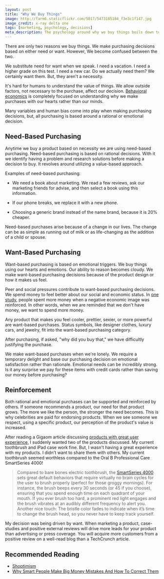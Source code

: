 ```yaml
---
layout: post
title: "Why We Buy Things"
image: http://farm6.staticflickr.com/5017/5473185104_f3e3c1f147.jpg
image_credit: x-ray delta one
tags: [marketing, psychology, decisions]
meta_description: The psychology around why we buy things boils down to either need or want based purchases.
---
```


There are only two reasons we buy things. We make purchasing decisions based on either need or want. However, We become confused between the two. 

We substitute need for want when we speak. I need a vacation. I need a higher grade on this test. I need a new car. Do we actually need them? We certainly want them.  But, they aren't a necessity.

It's hard for humans to understand the value of things. We allow outside factors, not necessary to the purchase, affect our decision. [Behavioral economics][2] is completely focused on understanding why we make purchases with our hearts rather than our minds.

Many variables and human bias come into play when making purchasing decisions, but, all purchasing is based around a rational or emotional decision.

## Need-Based Purchasing

Anytime we buy a product based on necessity we are using need-based purchasing. Need-based purchasing is based on rational decisions. With it we identify having a problem and research solutions before making a decision to buy. It revolves around utilizing a value-based approach.

Examples of need-based purchasing:

* We need a book about marketing. We read a few reviews, ask our marketing friends for advise, and then select a book using this information.

* If our phone breaks, we replace it with a new phone.

* Choosing a generic brand instead of the name brand, because it is 20% cheaper.

Need-based purchases arise because of a change in our lives. The change can be as simple as running out of milk or as life-changing as the addition of a child or spouse.

## Want-Based Purchasing

Want-based purchasing is based on emotional triggers. We buy things using our hearts and emotions. Our ability to reason becomes cloudy. We make want-based purchasing decisions because of the product design or how it makes us feel.

Peer and social pressures contribute to want-based purchasing decisions. We spend money to feel better about our social and economic status. In [one study][3], people spent more money when a negative economic image was reinforced. In other words, when we are reminded that we don't have money, we want to spend more money.

Any product that makes you feel cooler, prettier, sexier, or more powerful are want-based purchases. Status symbols, like designer clothes, luxury cars, and jewelry, fit into the want-based purchasing category.

After purchasing, if asked, "why did you buy that," we have difficultly justifying the purchase. 

We make want-based purchases when we're lonely. We require a temporary delight and base our purchasing decision on emotional satisfaction rather than rationale. Emotional needs can be incredibly strong. Is it any surprise we pay for these items with credit cards rather than saving our money before purchasing?

## Reinforcement
Both rational and emotional purchases can be supported and reinforced by others. If someone recommends a product, our need for that product grows. The more we like the person, the stronger the need becomes. This is why celebrities are paid for endorsing products. When we see someone we respect, using a specific product, our perception of the product's value is increased.

After reading a Gigaom article discussing [products with great user experience][1], I suddenly wanted two of the products discussed. My current toothbrush and iPad case work fine. But, I wasn't having a great experience with my products. I didn't want to share them with others. My current toothbrush seemed worthless compared to the Oral B Professional Care SmartSeries 4000!

> Compared to bare bones electric toothbrush, the [SmartSeries 4000][6] sets great default behaviors that require virtually no brain cycles for the user to brush properly (perfect for those groggy mornings). For instance, the brush beeps every 30 seconds (or 45 if you choose), ensuring that you spend enough time on each quadrant of your mouth. If you ever brush too hard, a prominent red light engages and the brush vibrates at an audibly different frequency to alert you. Another nice touch: The bristle color fades to indicate when it’s time to change the brush head, so you never have to keep track yourself.

My decision was being driven by want. When marketing a product, case-studies and positive external reviews will drive more leads for your product than advertising or press coverage. You will acquire more customers from a positive review on a well-read blog than a TechCrunch article.

## Recommended Reading

* [Shoptimism][5]
* [Why Smart People Make Big Money Mistakes And How To Correct Them][4]

[1]: http://gigaom.com/2012/12/16/five-products-that-get-the-user-experience-right/
[2]: http://en.wikipedia.org/wiki/Behavioral_economics
[3]: http://pss.sagepub.com/content/early/2011/11/04/0956797611419519.abstract?rss=1
[4]: http://www.amazon.com/gp/product/0684859386/ref=as_li_ss_tl?ie=UTF8&camp=1789&creative=390957&creativeASIN=0684859386&linkCode=as2&tag=breharsblo-20
[5]: http://www.amazon.com/gp/product/0743296257/ref=as_li_ss_tl?ie=UTF8&camp=1789&creative=390957&creativeASIN=0743296257&linkCode=as2&tag=breharsblo-20
[6]: http://www.amazon.com/gp/product/B008PEMR0O/ref=as_li_ss_tl?ie=UTF8&camp=1789&creative=390957&creativeASIN=B008PEMR0O&linkCode=as2&tag=breharsblo-20"
